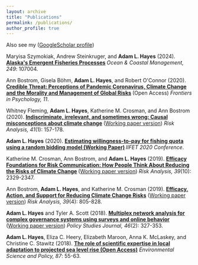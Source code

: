 ```yaml
---
layout: archive
title: "Publications"
permalink: /publications/
author_profile: true
---
```


Also see my ([GoogleScholar profile](https://scholar.google.com/citations?user=X7RSdYUAAAAJ&hl=en))

Maryisa Szymokiak, Andrew Steinkruger, and **Adam L. Hayes** (2024). <b>[Alaska's Emergent Fisheries Processes](https://doi.org/10.1016/j.ocecoaman.2023.107004) </b> *Ocean & Coastal Management, 249*: 107004.

Ann Bostrom, Gisela B&ouml;hm, **Adam L. Hayes**, and Robert O'Connor (2020). <b>[Credible Threat: Perceptions of Pandemic Coronavirus, Climate Change and the Morality and Management of Global Risks](https://doi.org/10.3389/fpsyg.2020.578562) </b> (Open Access) *Frontiers in Psychology, 11*.

Whitney Fleming, **Adam L. Hayes**, Katherine M. Crosman, and Ann Bostrom (2020). <b>[Indiscriminate, irrelevant, and sometimes wrong: Causal misconceptions about climate change](https://doi.org/10.1111/risa.13587) </b> ([Working paper version](https://adamlhayes.github.io/files/Climate-Misconceptions-Fleming2020-Final.pdf)) *Risk Analysis, 41*(1): 157-178.

**Adam L. Hayes** (2020). <b>[Estimating willingness-to-pay for fishing quota using a random bidding model (Working Paper)](https://adamlhayes.github.io/files/hayes2020randomBidding_working.pdf) </b> *IIFET 2020 Conference*.

Katherine M. Crosman, Ann Bostrom, and **Adam L. Hayes** (2019). <b>[Efficacy Foundations for Risk Communication: How People Think About Reducing the Risks of Climate Change](https://doi.org/10.1111/risa.13334) </b> ([Working paper version](https://adamlhayes.github.io/files/efficacy-paper-1-Crosman2019.pdf)) *Risk Analysis, 39*(10): 2329-2347.

Ann Bostrom, **Adam L. Hayes**, and Katherine M. Crosman (2019). <b>[Efficacy, Action, and Support for Reducing Climate Change Risks](https://doi.org/10.1111/risa.13210)</b> ([Working paper version](https://adamlhayes.github.io/files/efficacy-paper-2-Bostrom2018.pdf)) *Risk Analysis, 39*(4): 805-828.

**Adam L. Hayes** and Tyler A. Scott (2018). <b>[Multiplex network analysis for complex governance systems using surveys and online behavior](https://doi.org/10.1111/psj.12210) </b>  ([Working paper version](https://adamlhayes.github.io/files/multiplex-network-measure-Hayes2017.pdf)) *Policy Studies Journal, 46*(2): 327-353.

**Adam L. Hayes**, Eliza C. Heery, Elizabeth Maroon, Anna K. McLaskey, and Christine C. Stawitz (2018).  <b>[The role of scientific expertise in local adaptation to projected sea level rise (Open Access)](https://doi.org/10.1016/j.envsci.2018.05.012)</b> *Environmental Science and Policy, 87*: 55-63.

